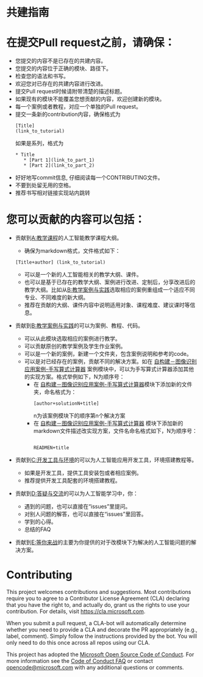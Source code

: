 # 共建指南

# 在提交Pull request之前，请确保：
   - 您提交的内容不是已存在的共建内容。
   - 您提交的内容位于正确的模块、路径下。
   - 检查您的语法和书写。
   - 欢迎您对已存在的共建内容进行改进。
   - 提交Pull request时候请附带清楚的描述标题。
   - 如果现有的模块不能覆盖您想贡献的内容，欢迎创建新的模块。
   - 每一个案例或者教程，对应一个单独的Pull request。
   - 提交一条新的contribution内容，确保格式为 <pre><code>[Title] (link_to_tutorial)</code></pre> 如果是系列，格式为
     <pre><code>* Title
        * [Part 1](link_to_part_1)
        * [Part 2](link_to_part_2)</code></pre>
   - 好好地写commit信息, 仔细阅读每一个CONTRIBUTING文件。 
   - 不要到处留无用的空格。
   - 推荐书写相对链接实现站内跳转

# 您可以贡献的内容可以包括：
   - 贡献到[A:教学课程](./A-教学课程/README.md)的人工智能教学课程大纲。
       - 确保为markdown格式，文件格式如下：
       <pre><code>[Title+author] (link_to_tutorial)</code></pre> 
       - 可以是一个新的人工智能相关的教学大纲、课件。
       - 也可以是基于已存在的教学大纲、案例进行改进、定制后，分享改进后的教学大纲。比如从[B:教学案例与实践](./B-教学案例与实践/README.md)选取相应的案例重组成一个适应不同专业、不同难度的新大纲。
       - 推荐在贡献的大纲、课件内容中说明适用对象、课程难度、建议课时等信息。
  
   - 贡献到[B:教学案例与实践](./B-教学案例与实践/README.md)的可以为案例、教程、代码。
       - 可以从此模块选取相应的案例进行教学。
       - 可以贡献原创的教学案例及学生作业案例。
       - 可以是一个新的案例，新建一个文件夹，包含案例说明和参考的code。
       - 可以是对已经存在的案例，贡献不同的解决方案。如在 [自构建－图像识别应用案例-手写算式计算器](./B-学习资源/B9-自构建－图像识别应用案例-手写算式计算器/README.md) 案例模块中，可以为手写算式计算器添加其他的实现方案。格式举例如下，N为顺序号：
         * 在 [自构建－图像识别应用案例-手写算式计算器](./B-学习资源/B9-自构建－图像识别应用案例-手写算式计算器/README.md)模块下添加新的文件夹，命名格式为：<pre><code>[author+solutionN+title]</code></pre> n为该案例模块下的顺序第n个解决方案
         * 在 [自构建－图像识别应用案例-手写算式计算器](./B-学习资源/BB9-自构建－图像识别应用案例-手写算式计算器/README.md) 模块下添加新的markdown文件描述改实现方案，文件名命名格式如下，N为顺序号：<pre><code> READMEN+title</code></pre>
   
   - 贡献到[C:开发工具与环境](./C-开发工具与环境/README.md)的可以为人工智能应用开发工具，环境搭建教程等。
       - 如果是开发工具，提供工具安装包或者相应案例。
       - 推荐提供开发工具配套的环境搭建教程。
    
   - 贡献到[D:答疑与交流](./D-答疑与交流/README.md)的可以为人工智能学习中，你：
      - 遇到的问题，也可以直接在“issues”里提问。
      - 对别人问题的解答，也可以直接在“issues”里回答。
      - 学到的心得。
      - 总结的FAQ
  
   - 贡献到[E:等你来战](./E-等你来战)的主要为你提供的对于改模块下为解决的人工智能问题的解决方案。



# Contributing

This project welcomes contributions and suggestions.  Most contributions require you to agree to a
Contributor License Agreement (CLA) declaring that you have the right to, and actually do, grant us
the rights to use your contribution. For details, visit https://cla.microsoft.com.

When you submit a pull request, a CLA-bot will automatically determine whether you need to provide
a CLA and decorate the PR appropriately (e.g., label, comment). Simply follow the instructions
provided by the bot. You will only need to do this once across all repos using our CLA.

This project has adopted the [Microsoft Open Source Code of Conduct](https://opensource.microsoft.com/codeofconduct/).
For more information see the [Code of Conduct FAQ](https://opensource.microsoft.com/codeofconduct/faq/) or
contact [opencode@microsoft.com](mailto:opencode@microsoft.com) with any additional questions or comments.
